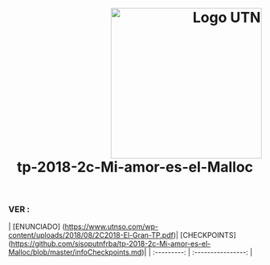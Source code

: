 <h1>
  <br>
  <div class="row">
  <div class="column" align = "right"><img src = "https://www.frba.utn.edu.ar/wp-content/uploads/logo-utn.ba-horizontal-e1471367724904.jpg" alt="Logo UTN" width="300"></div>
  <div class="column" align= "center">tp-2018-2c-Mi-amor-es-el-Malloc</div>
</div>
  </br>
</h1>




### VER :


| [ENUNCIADO] (https://www.utnso.com/wp-content/uploads/2018/08/2C2018-El-Gran-TP.pdf)| [CHECKPOINTS]
(https://github.com/sisoputnfrba/tp-2018-2c-Mi-amor-es-el-Malloc/blob/master/infoCheckpoints.md)|
| :---------:   |  :----------------:   |


